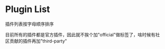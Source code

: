 # Plugin List

插件列表按字母顺序排序

目前所有的插件都是官方插件，因此就不挨个加"official"做标签了，啥时候有社区贡献的插件再加"third-party"

<!-- BEGIN TABLE -->

<!-- END TABLE -->